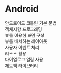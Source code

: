 # Android
안드로이드 코틀린 기본 문법<br>
객체지향 프로그래밍<br>
뷰를 이용한 화면 구성<br>
뷰를 배치하는 레이아웃<br>
사용자 이벤트 처리<br>
리소스 활용<br>
다이얼로그 알림 사용<br>
제트팩 라이브러리<br>
